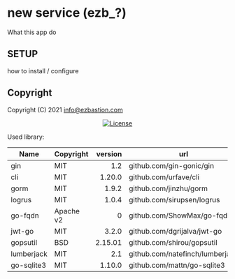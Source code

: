 #  new service (ezb_?)

What this app do

## SETUP
how to install / configure





## Copyright

Copyright (C) 2021 info@ezbastion.com
<p align="center">
<a href="LICENSE"><img src="https://img.shields.io/badge/license-AGPL%20v3-blueviolet.svg?style=for-the-badge&logo=gnu" alt="License"></a></p>


Used library:

Name       | Copyright | version | url
-----------|-----------|--------:|----------------------------
gin        | MIT       | 1.2     | github.com/gin-gonic/gin
cli        | MIT       | 1.20.0  | github.com/urfave/cli
gorm       | MIT       | 1.9.2   | github.com/jinzhu/gorm
logrus     | MIT       | 1.0.4   | github.com/sirupsen/logrus
go-fqdn    | Apache v2 | 0       | github.com/ShowMax/go-fqdn
jwt-go     | MIT       | 3.2.0   | github.com/dgrijalva/jwt-go
gopsutil   | BSD       | 2.15.01 | github.com/shirou/gopsutil
lumberjack | MIT       | 2.1     | github.com/natefinch/lumberjack
go-sqlite3 | MIT       | 1.10.0  | github.com/mattn/go-sqlite3